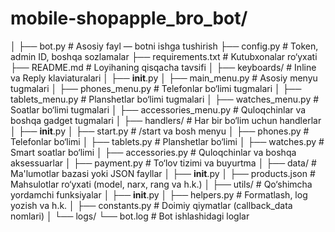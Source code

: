 # mobile-shopapple_bro_bot/
│
├── bot.py                   # Asosiy fayl — botni ishga tushirish
├── config.py                # Token, admin ID, boshqa sozlamalar
├── requirements.txt         # Kutubxonalar ro‘yxati
├── README.md                # Loyihaning qisqacha tavsifi
│
├── keyboards/               # Inline va Reply klaviaturalari
│   ├── __init__.py
│   ├── main_menu.py         # Asosiy menyu tugmalari
│   ├── phones_menu.py       # Telefonlar bo‘limi tugmalari
│   ├── tablets_menu.py      # Planshetlar bo‘limi tugmalari
│   ├── watches_menu.py      # Soatlar bo‘limi tugmalari
│   ├── accessories_menu.py  # Quloqchinlar va boshqa gadget tugmalari
│
├── handlers/                # Har bir bo‘lim uchun handlerlar
│   ├── __init__.py
│   ├── start.py             # /start va bosh menyu
│   ├── phones.py            # Telefonlar bo‘limi
│   ├── tablets.py           # Planshetlar bo‘limi
│   ├── watches.py           # Smart soatlar bo‘limi
│   ├── accessories.py       # Quloqchinlar va boshqa aksessuarlar
│   ├── payment.py           # To‘lov tizimi va buyurtma
│
├── data/                    # Ma'lumotlar bazasi yoki JSON fayllar
│   ├── __init__.py
│   ├── products.json        # Mahsulotlar ro‘yxati (model, narx, rang va h.k.)
│
├── utils/                   # Qo‘shimcha yordamchi funksiyalar
│   ├── __init__.py
│   ├── helpers.py           # Formatlash, log yozish va h.k.
│   ├── constants.py         # Doimiy qiymatlar (callback_data nomlari)
│
└── logs/
    └── bot.log              # Bot ishlashidagi loglar
